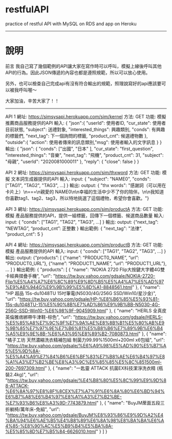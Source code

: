 # restfulAPI
practice of restful API with MySQL on RDS and app on Heroku

---

# 說明

前言
我自己寫了幾個範例的API讓大家在寫作時可以呼叫，模擬上線後呼叫其他API的行為。因此JSON傳遞的內容也都是遵照規範，所以可以放心使用。

另外，也可以檢查自己完成api有沒有符合輸出的規範，照理說寫好的api應該要可以被我呼叫喔～

大家加油，辛苦大家了！！

---

API 1
網址: https://simsysapi.herokuapp.com/sim/kernel
方法: GET
功能: 模擬推薦商品服務提供的API
輸入: 
{
"json":{
"userId": 使用者ID,
"cur_state": 使用者目前狀態,
"subject": 送禮對象,
"interested_things": 興趣類別,
"conds": 有興趣的標籤們,
"next_tag": 下一個詢問的標籤,
"product_cnt": 候選禮物數
},
"outside":{
"action": 使用者傳來的訊息類別,"msg": 使用者輸入的文字訊息
}
}
輸出:
{
    "json": {
        "conds": ["出國", "日本" ],
        "cur_state": "first_question",
        "interested_things": "音樂",
        "next_tag": "飛機",
        "product_cnt": 31,
        "subject": "母親",
        "userId": "2020081000011"
    		},
    "reply": {
        "close": false
  		}
}
 
 
API 2
網址: https://simsysapi.herokuapp.com/sim/thxword
方法: GET
功能: 模擬 文本詞生成器提供的API
輸入: 
	input: { "subject": "NAME0", 
		"conds": ["TAG1", "TAG2", "TAG3", ...]
		}
輸出:
output: {
"thx words": "感謝詞（可以用在卡片上）\n===\n親愛的 NAME0\n\n幸福的生活中少不了你的陪伴。\n\n我知道你喜歡tag1、tag2、tag3，所以特地挑選了這個禮物，希望你會喜歡。"}


API 3
網址: https://simsysapi.herokuapp.com/sim/productA
方法: GET
功能: 模擬 產品服務提供的API，提供一組標籤，回傳下一個標籤、候選商品數量
輸入: 
	input: { "conds": ["TAG1", "TAG2", "TAG3", ...] }
輸出:
output: {“next_tag”: “NEWTAG”, 
 “product_cnt”: 正整數
}
輸出範例:
{
    "next_tag": "法律",
    "product_cnt": 5
}


API 4
網址: https://simsysapi.herokuapp.com/sim/productB
方法: GET
功能: 模擬 產品服務提供的API
輸入: 
	input: { "conds": ["TAG1", "TAG2", "TAG3", ...] }
輸出:
output: {“products”: [ {“name”: “PRODUCT0_NAME”, “url”: “PRODUCT0_URL”},
          {“name”: “PRODUCT1_NAME”, “url”: “PRODUCT1_URL”},
… ] }
輸出範例:
{
    "products": [
        {
            "name": "NOKIA 2720 Flip大按鍵大字體4G雙卡經典摺疊手機",
            "url": "https://tw.buy.yahoo.com/gdsale/NOKIA-2720-Flip%E5%A4%A7%E6%8C%89%E9%8D%B5%E5%A4%A7%E5%AD%97%E9%AB%944G%E9%9B%99%E5%8D%A1-8848561.html"
        },
        {
            "name": "HP 超品 15s-du1048TU 15吋筆電(N5030/4G/256G SSD/Win10/星沙金)",
            "url": "https://tw.buy.yahoo.com/gdsale/HP-%E8%B6%85%E5%93%81-15s-du1048TU-15%E5%90%8B%E7%AD%86%E9%9B%BB-N5030-4G-256G-SSD-Win10-%E6%98%9F-9045909.html"
        },
        {
            "name": "HERLS 全真皮英倫雅痞綁帶牛津鞋-棕色",
            "url": "https://tw.buy.yahoo.com/gdsale/HERLS-%E5%85%A8%E7%9C%9F%E7%9A%AE%E8%8B%B1%E5%80%AB%E9%9B%85%E7%97%9E%E7%B6%81%E5%B8%B6%E7%89%9B%E6%B4%A5%E9%9E%8B-%E6%A3%95%E8%89%B2-7080873.html"
        },
        {
            "name": "橘子工坊 天然濃縮洗衣精補包組 制菌力99.99%1500ml+200ml x6包組",
            "url": "https://tw.buy.yahoo.com/gdsale/%E6%A9%98%E5%AD%90%E5%B7%A5%E5%9D%8A-%E5%A4%A9%E7%84%B6%E6%BF%83%E7%B8%AE%E6%B4%97%E8%A1%A3%E7%B2%BE%E8%A3%9C%E5%85%85%E5%8C%851500ml-200-7697309.html"
        },
        {
            "name": "一匙靈 ATTACK 抗菌EX科技潔淨洗衣精 (瓶裝2.4kg)",
            "url": "https://tw.buy.yahoo.com/gdsale/%E4%B8%80%E5%8C%99%E9%9D%88-ATTACK-%E6%8A%97%E8%8F%8CEX%E7%A7%91%E6%8A%80%E6%BD%94%E6%B7%A8%E6%B4%97%E8%A1%A3%E7%B2%BE-%E7%93%B6%E8%A3%9D-7743879.html"
        },
        {
            "name": "BuyJM蓆面五段三折躺椅/萬年床-免組",
            "url": "https://tw.buy.yahoo.com/gdsale/BuyJM%E8%93%86%E9%9D%A2%E4%BA%94%E6%AE%B5%E4%B8%89%E6%8A%98%E8%BA%BA%E6%A4%85-%E8%90%AC%E5%B9%B4%E5%BA%8A-%E5%85%8D%E7%B5%84-6626010.html"
        }
    ]
}
